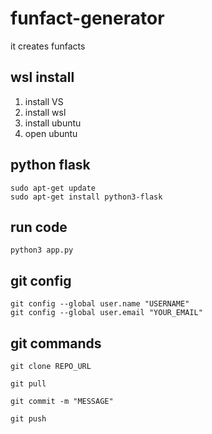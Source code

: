 # funfact-generator
it creates funfacts 

## wsl install 
1. install VS 
2. install wsl 
3. install ubuntu
4. open ubuntu  

## python flask 
```
sudo apt-get update
sudo apt-get install python3-flask
```

## run code 
```
python3 app.py
```

## git config 
```
git config --global user.name "USERNAME"
git config --global user.email "YOUR_EMAIL"
```

## git commands
```
git clone REPO_URL

git pull

git commit -m "MESSAGE"

git push
```



